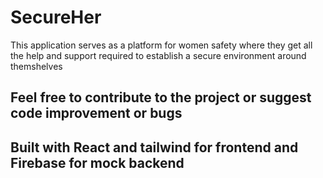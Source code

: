 # SecureHer
This application serves as a platform for women safety where they get all the help and support required to establish a secure environment around themshelves

## Feel free to contribute to the project or suggest code improvement or bugs

## Built with React and tailwind for frontend and Firebase for mock backend


